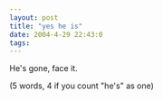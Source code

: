 ```yaml
---
layout: post
title: "yes he is"
date: 2004-4-29 22:43:0
tags: 
---
```


He's gone, face it.

(5 words, 4 if you count "he's" as one)

